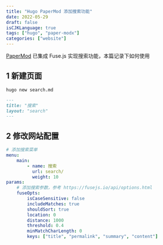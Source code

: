 ```yaml
---
title: "Hugo PaperMod 添加搜索功能"
date: 2022-05-29
draft: false
isCJKLanguage: true
tags: ["hugo", "paper-modx"]
categories: ["website"]
---
```



[PaperMod](https://adityatelange.github.io/hugo-PaperMod/posts/papermod/papermod-features/#search-page) 已集成 Fuse.js 实现搜索功能，本篇记录下如何使用

## 1 新建页面
```
hugo new search.md
```
```markdown { title="./content/search.md" }
---
title: "搜索"
layout: "search"
---
```

## 2 修改网站配置
```yml { title="./config.yml" }
# 添加搜索菜单
menu:
    main:
        - name: 搜索
          url: search/
          weight: 10
params:
    # 添加搜索参数，参考 https://fusejs.io/api/options.html
    fuseOpts:
        isCaseSensitive: false
        includeMatches: true
        shouldSort: true
        location: 0
        distance: 1000
        threshold: 0.4
        minMatchCharLength: 0
        keys: ["title", "permalink", "summary", "content"]
```
